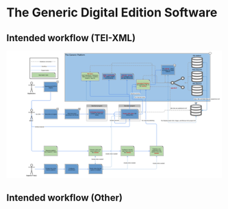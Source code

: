 # The Generic Digital Edition Software

## Intended workflow (TEI-XML)
![Workflow](https://github.com/slsfi/digital_edition_documentation/blob/main/assets/workflow.svg)

## Intended workflow (Other)
